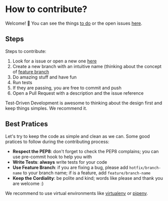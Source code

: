 # How to contribute?

Welcome! 🎉 You can see the things [to do](TODO.md) or the open issues [here](https://github.com/anapaulagomes/looong/issues).

## Steps

Steps to contribute:

1. Look for a issue or open a new one [here](https://github.com/anapaulagomes/looong/issues)
2. Create a new branch with an intuitive name (thinking about the concept of [feature branch](https://martinfowler.com/bliki/FeatureBranch.html)
3. Do amazing stuff and have fun
4. Run tests
5. If they are passing, you are free to commit and push
6. Open a Pull Request with a description and the issue reference

Test-Driven Development is awesome to thinking about the design first and keep things simples. We recommend it.

## Best Pratices

Let's try to keep the code as simple and clean as we can. Some good pratices to follow during the contributing process:

- **Respect the PEP8**: don't forget to check the PEP8 complains; you can use pre-commit hook to help you with
- **Write Tests**: **always** write tests for your code
- **Use Feature Branch**: if you are fixing a bug, please add `hotfix/branch-name` to your branch name; if is a feature, add `feature/branch-name`
- **Keep the Cordiality**: be polite and kind; words like please and thank you are welcome :)

We recommend to use virtual environments like [virtualenv](https://virtualenv.pypa.io/en/stable/) or [pipenv](https://docs.pipenv.org/).
